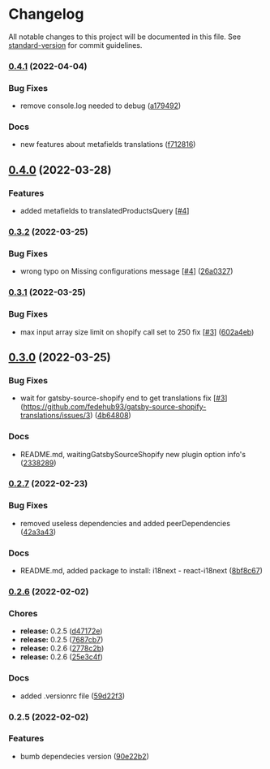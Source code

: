 # Changelog

All notable changes to this project will be documented in this file. See [standard-version](https://github.com/conventional-changelog/standard-version) for commit guidelines.

### [0.4.1](https://github.com/fedehub93/gatsby-source-shopify-translations/compare/v0.4.0...v0.4.1) (2022-04-04)


### Bug Fixes

* remove console.log needed to debug ([a179492](https://github.com/fedehub93/gatsby-source-shopify-translations/commit/a1794921757c90dc84d40698ca4df91d0ad9b6fb))


### Docs

* new features about metafields translations ([f712816](https://github.com/fedehub93/gatsby-source-shopify-translations/commit/f7128160d01512786a294efa9aa7e5d4ba6f2664))

## [0.4.0](https://github.com/fedehub93/gatsby-source-shopify-translations/compare/v0.3.2...v0.4.0) (2022-03-28)


### Features

* added metafields to translatedProductsQuery [[#4](https://github.com/fedehub93/gatsby-source-shopify-translations/issues/5)]

### [0.3.2](https://github.com/fedehub93/gatsby-source-shopify-translations/compare/v0.3.1...v0.3.2) (2022-03-25)


### Bug Fixes

* wrong typo on Missing configurations message [[#4](https://github.com/fedehub93/gatsby-source-shopify-translations/issues/4)] ([26a0327](https://github.com/fedehub93/gatsby-source-shopify-translations/commit/26a032786f1e160eee75c79b8deb2988322722f8))

### [0.3.1](https://github.com/fedehub93/gatsby-source-shopify-translations/compare/v0.3.0...v0.3.1) (2022-03-25)


### Bug Fixes

* max input array size limit on shopify call set to 250 fix [[#3](https://github.com/fedehub93/gatsby-source-shopify-translations/issues/3)] ([602a4eb](https://github.com/fedehub93/gatsby-source-shopify-translations/commit/602a4eb1317adcb92a0acc5942dc0e0e9407bf5d))

## [0.3.0](https://github.com/fedehub93/gatsby-source-shopify-translations/compare/v0.2.7...v0.3.0) (2022-03-25)


### Bug Fixes

* wait for gatsby-source-shopify end to get translations fix [[#3](https://github.com/fedehub93/gatsby-source-shopify-translations/issues/3)](https://github.com/fedehub93/gatsby-source-shopify-translations/issues/3) ([4b64808](https://github.com/fedehub93/gatsby-source-shopify-translations/commit/4b648083525b940f6b6c68493b114c844cb3bb3f))


### Docs

* README.md, waitingGatsbySourceShopify new plugin option info's ([2338289](https://github.com/fedehub93/gatsby-source-shopify-translations/commit/2338289b39784f6c65cbd2263f027bf76ced1dcb))

### [0.2.7](https://github.com/fedehub93/gatsby-source-shopify-translations/compare/v0.2.6...v0.2.7) (2022-02-23)


### Bug Fixes

* removed useless dependencies and added peerDependencies ([42a3a43](https://github.com/fedehub93/gatsby-source-shopify-translations/commit/42a3a433f862dc24fd73614ffeffc412ed3637a0))


### Docs

* README.md, added package to install: i18next - react-i18next ([8bf8c67](https://github.com/fedehub93/gatsby-source-shopify-translations/commit/8bf8c678d370540b21c3f2d447dd05e828dfeedf))

### [0.2.6](https://github.com/fedehub93/gatsby-source-shopify-translations/compare/v0.2.5...v0.2.6) (2022-02-02)


### Chores

* **release:** 0.2.5 ([d47172e](https://github.com/fedehub93/gatsby-source-shopify-translations/commit/d47172e73127e0383fdacc337b4631d135f5d8d3))
* **release:** 0.2.5 ([7687cb7](https://github.com/fedehub93/gatsby-source-shopify-translations/commit/7687cb78a269f569fc87bb997394dbe7490e92a0))
* **release:** 0.2.6 ([2778c2b](https://github.com/fedehub93/gatsby-source-shopify-translations/commit/2778c2bd7a770f574b4e1f0e33d0912a738197af))
* **release:** 0.2.6 ([25e3c4f](https://github.com/fedehub93/gatsby-source-shopify-translations/commit/25e3c4f26158b61a59338fb555446594fe7c832a))


### Docs

* added .versionrc file ([59d22f3](https://github.com/fedehub93/gatsby-source-shopify-translations/commit/59d22f3d60d3d109a35cf4188e6f51f4e507dc92))

### 0.2.5 (2022-02-02)


### Features

* bumb dependecies version ([90e22b2](https://github.com/fedehub93/gatsby-source-shopify-translations/commit/90e22b2d77dd079cfdc503ee7140fac001ec49c6))
